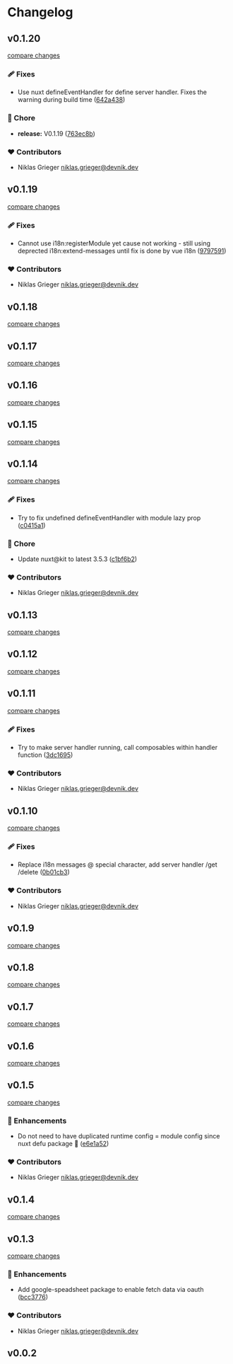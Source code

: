 # Changelog


## v0.1.20

[compare changes](https://github.com/devonik/nuxt-i18n-data/compare/v0.1.19...v0.1.20)


### 🩹 Fixes

  - Use nuxt defineEventHandler for define server handler. Fixes the warning during build time ([642a438](https://github.com/devonik/nuxt-i18n-data/commit/642a438))

### 🏡 Chore

  - **release:** V0.1.19 ([763ec8b](https://github.com/devonik/nuxt-i18n-data/commit/763ec8b))

### ❤️  Contributors

- Niklas Grieger <niklas.grieger@devnik.dev>

## v0.1.19

[compare changes](https://github.com/devonik/nuxt-i18n-data/compare/v0.1.18...v0.1.19)


### 🩹 Fixes

  - Cannot use i18n:registerModule yet cause not working - still using deprected i18n:extend-messages until fix is done by vue i18n ([9797591](https://github.com/devonik/nuxt-i18n-data/commit/9797591))

### ❤️  Contributors

- Niklas Grieger <niklas.grieger@devnik.dev>

## v0.1.18

[compare changes](https://github.com/devonik/nuxt-i18n-data/compare/v0.1.17...v0.1.18)

## v0.1.17

[compare changes](https://github.com/devonik/nuxt-i18n-data/compare/v0.1.16...v0.1.17)

## v0.1.16

[compare changes](https://github.com/devonik/nuxt-i18n-data/compare/v0.1.15...v0.1.16)

## v0.1.15

[compare changes](https://github.com/devonik/nuxt-i18n-data/compare/v0.1.14...v0.1.15)

## v0.1.14

[compare changes](https://github.com/devonik/nuxt-i18n-data/compare/v0.1.13...v0.1.14)


### 🩹 Fixes

  - Try to fix undefined defineEventHandler with module lazy prop ([c0415a1](https://github.com/devonik/nuxt-i18n-data/commit/c0415a1))

### 🏡 Chore

  - Update nuxt@kit to latest 3.5.3 ([c1bf6b2](https://github.com/devonik/nuxt-i18n-data/commit/c1bf6b2))

### ❤️  Contributors

- Niklas Grieger <niklas.grieger@devnik.dev>

## v0.1.13

[compare changes](https://github.com/devonik/nuxt-i18n-data/compare/v0.1.12...v0.1.13)

## v0.1.12

[compare changes](https://github.com/devonik/nuxt-i18n-data/compare/v0.1.11...v0.1.12)

## v0.1.11

[compare changes](https://github.com/devonik/nuxt-i18n-data/compare/v0.1.10...v0.1.11)


### 🩹 Fixes

  - Try to make server handler running, call composables within handler function ([3dc1695](https://github.com/devonik/nuxt-i18n-data/commit/3dc1695))

### ❤️  Contributors

- Niklas Grieger <niklas.grieger@devnik.dev>

## v0.1.10

[compare changes](https://github.com/devonik/nuxt-i18n-data/compare/v0.1.9...v0.1.10)


### 🩹 Fixes

  - Replace i18n messages @ special character, add server handler /get /delete ([0b01cb3](https://github.com/devonik/nuxt-i18n-data/commit/0b01cb3))

### ❤️  Contributors

- Niklas Grieger <niklas.grieger@devnik.dev>

## v0.1.9

[compare changes](https://github.com/devonik/nuxt-i18n-data/compare/v0.1.8...v0.1.9)

## v0.1.8

[compare changes](https://github.com/devonik/nuxt-i18n-data/compare/v0.1.7...v0.1.8)

## v0.1.7

[compare changes](https://github.com/devonik/nuxt-i18n-data/compare/v0.1.6...v0.1.7)

## v0.1.6

[compare changes](https://github.com/devonik/nuxt-i18n-data/compare/v0.1.5...v0.1.6)

## v0.1.5

[compare changes](https://github.com/devonik/nuxt-i18n-data/compare/v0.1.4...v0.1.5)


### 🚀 Enhancements

  - Do not need to have duplicated runtime config = module config since nuxt defu package :100: ([e6e1a52](https://github.com/devonik/nuxt-i18n-data/commit/e6e1a52))

### ❤️  Contributors

- Niklas Grieger <niklas.grieger@devnik.dev>

## v0.1.4

[compare changes](https://github.com/devonik/nuxt-i18n-data/compare/v0.1.3...v0.1.4)

## v0.1.3

[compare changes](https://github.com/devonik/nuxt-i18n-data/compare/v0.0.2...v0.1.3)


### 🚀 Enhancements

  - Add google-speadsheet package to enable fetch data via oauth ([bcc3776](https://github.com/devonik/nuxt-i18n-data/commit/bcc3776))

### ❤️  Contributors

- Niklas Grieger <niklas.grieger@devnik.dev>

## v0.0.2

